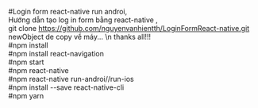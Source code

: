 ﻿#Login form react-native run androi, <br/> Hướng dẫn tạo log in form bằng react-native ,<br/> git clone https://github.com/nguyenvanhientth/LoginFormReact-native.git newObject de copy về máy... \n thanks all!!! <br/>
#npm install<br/>
#npm install react-navigation <br/>
#npm start<br/>
#npm react-native<br/>
#npm react-native run-androi//run-ios<br/>
#npm install --save  react-native-cli<br/>
#npm yarn<br/>
